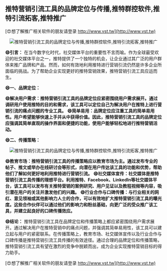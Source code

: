 ## **推特营销引流工具的品牌定位与传播,推特群控软件,推特引流拓客,推特推广**

[😍想了解推广相关软件的朋友请登录 http://www.vst.tw](http://www.vst.tw)

 <center><img src="https://vst.tw/MP4/tuiguang/png/7.png" alt="推特营销引流工具的品牌定位与传播,推特群控软件,推特引流拓客,推特推广"></center>

**😄引言：**
在当今数字化时代，社交媒体平台的重要性不言而喻。作为全球最受欢迎的社交媒体平台之一，推特提供了一个独特的机会，让企业通过其广泛的用户群体来推广品牌和产品。然而，如何有效地利用推特进行营销引流仍然是许多企业所面临的挑战。为了帮助企业实现更好的推特营销效果，推特营销引流工具应运而生。

**😄一、品牌定位：**

**😄解决用户需求：推特营销引流工具的品牌定位应紧密围绕用户需求展开。通过调研用户使用推特的目的和需求，该工具可以定位自己为解决用户在推特上进行营销引流的痛点问题的专业工具。**
**😄简单易用：品牌定位应注重工具的简单易用性。用户希望能够快速上手并从中获得价值。因此，推特营销引流工具的品牌定位应强调其简单直观的操作界面和便捷的功能，使用户能够轻松地进行推特营销活动。**

**😄二、传播策略：**

 <center><img src="https://vst.tw/MP4/tuiguang/png/1.png" alt="推特营销引流工具的品牌定位与传播,推特群控软件,推特引流拓客,推特推广"></center>

**😄教育市场：推特营销引流工具的传播策略应以教育市场为主。通过发布专业的帖子、推文或举办在线研讨会等形式，向潜在用户传达该工具的功能和优势，帮助他们了解如何更好地利用推特进行营销引流。**
**😄社交媒体宣传：社交媒体是推特营销引流工具传播的理想平台。利用推特、Facebook、LinkedIn等社交媒体平台，该工具可以发布有关推特营销的案例研究、用户见证以及教程视频等内容，吸引潜在用户的关注并激发他们的兴趣。**
**😄行业合作与口碑传播：与行业相关的网红、意见领袖或其他影响力人士的合作，可以有效地扩大推特营销引流工具的曝光度。这些合作伙伴可以通过他们的影响力和粉丝基础，向更广泛的受众推广该工具，并建立起良好的口碑传播效应。**

**😄结论：**
推特营销引流工具在品牌定位和传播策略上都应紧密围绕用户需求展开。通过解决用户在推特营销中的痛点问题，并强调其简单易用性，该工具可以建立起与用户的紧密联系。在传播策略上，教育市场、社交媒体宣传以及行业合作与口碑传播是推特营销引流工具传播的有效途径。通过合理的品牌定位和传播策略，推特营销引流工具有望在激烈的竞争中脱颖而出，成为企业实现推特营销目标的得力助手。

[😍想了解推广相关软件的朋友请登录 http://www.vst.tw](http://www.vst.tw)



